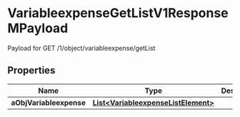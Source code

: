 

# VariableexpenseGetListV1ResponseMPayload

Payload for GET /1/object/variableexpense/getList

## Properties

| Name | Type | Description | Notes |
|------------ | ------------- | ------------- | -------------|
|**aObjVariableexpense** | [**List&lt;VariableexpenseListElement&gt;**](VariableexpenseListElement.md) |  |  |



